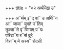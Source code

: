 +++
title = "०२ अर्थमिद्वा उ"

+++
अ᳓र्थम् इ᳓द् वा᳓ उ अर्थि᳓न  
आ᳓ जाया᳓ युवते प᳓तिम्  
तुञ्जा᳓ते वृ᳓ष्णियम् प᳓यः  
परिदा᳓य र᳓सं दुहे  
वित्त᳓म् मे अस्य᳓ रोदसी